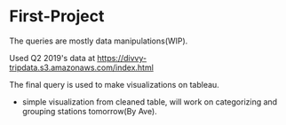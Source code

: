 # First-Project
The queries are mostly data manipulations(WIP).

Used Q2 2019's data at https://divvy-tripdata.s3.amazonaws.com/index.html

The final query is used to make visualizations on tableau.


- simple visualization from cleaned table, will work on categorizing and grouping stations tomorrow(By Ave).
